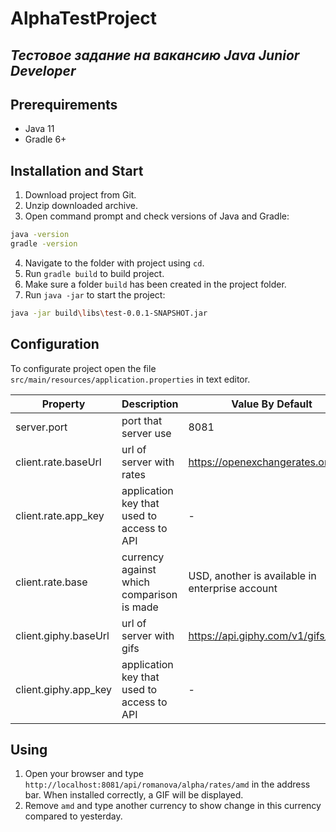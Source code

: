 # AlphaTestProject
## _Тестовое задание на вакансию Java Junior Developer_

##  Prerequirements
- Java 11
- Gradle 6+

## Installation and Start
1. Download project from Git.
2. Unzip downloaded archive.
3. Open command prompt and check versions of Java and Gradle:

```sh
java -version
gradle -version
```
4. Navigate to the folder with project using `cd`.
5. Run `gradle build` to build project.
6. Make sure a folder `build` has been created in the project folder.
7. Run `java -jar` to start the project:
```sh
java -jar build\libs\test-0.0.1-SNAPSHOT.jar
```

## Configuration

To configurate project open the file `src/main/resources/application.properties` in text editor.

| Property | Description | Value By Default |
| ------ | ------ | ------ |
| server.port | port that server use | 8081
| client.rate.baseUrl | url of server with rates | https://openexchangerates.org/api/
| client.rate.app_key | application key that used to access to API  | -
| client.rate.base | currency against which comparison is made | USD, another is available in enterprise account
| client.giphy.baseUrl | url of server with gifs | https://api.giphy.com/v1/gifs/
| client.giphy.app_key | application key that used to access to API  | -

## Using
1. Open your browser and type `http://localhost:8081/api/romanova/alpha/rates/amd` in the address bar. When installed correctly, a GIF will be displayed.
2. Remove `amd` and type another currency to show change in this currency compared to yesterday.
